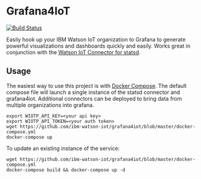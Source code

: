 # Grafana4IoT

[![Build Status](https://travis-ci.org/ibm-watson-iot/grafana4iot.svg?branch=master)](https://travis-ci.org/ibm-watson-iot/grafana4iot)


Easily hook up your IBM Watson IoT organization to Grafana to generate powerful visualizations and 
dashboards quickly and easily.  Works great in conjunction with the [Watson IoT Connector for statsd](https://github.com/ibm-watson-iot/connector-statsd).

## Usage
The easiest way to use this project is with [Docker Compose](https://www.docker.com/products/docker-compose).  The default compose file will launch a single instance of the statsd connector and grafana4iot.  Additional connectors can be deployed to bring data from multiple organizations into grafana.

```
export WIOTP_API_KEY=<your api key>
export WIOTP_API_TOKEN=<your auth token>
wget https://github.com/ibm-watson-iot/grafana4iot/blob/master/docker-compose.yml
docker-compose up
```

To update an existing instance of the service:
```
wget https://github.com/ibm-watson-iot/grafana4iot/blob/master/docker-compose.yml
docker-compose build && docker-compose up -d
```
